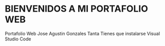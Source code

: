 # BIENVENIDOS A MI PORTAFOLIO WEB
Portafolio Web Jose Agustin Gonzales Tanta
Tienes que instalarse Visual Studio Code
